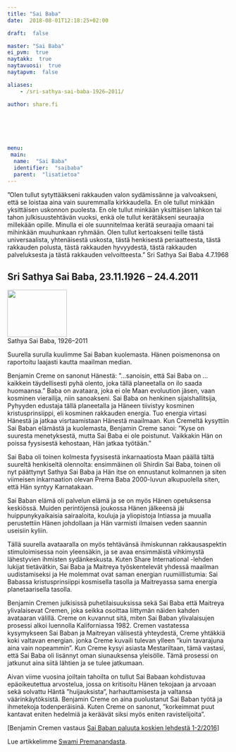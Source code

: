 ```yaml
---
title: "Sai Baba"
date:  2018-08-01T12:18:25+02:00

draft:  false

master: "Sai Baba"
ei_pvm:  true
naytakk:  true
naytavuosi:  true
naytapvm:  false

aliases:
    - /sri-sathya-sai-baba-1926–2011/

author: share.fi





 
menu:
 main:
  name:  "Sai Baba"
  identifier:  "saibaba"
  parent:  "lisatietoa"
---
```

<p class="alustus">&#8221;Olen tullut sytyttääkseni rakkauden valon sydämissänne ja valvoakseni, että se loistaa aina vain suuremmalla kirkkaudella. En ole tullut minkään yksittäisen uskonnon puolesta. En ole tullut minkään yksittäisen lahkon tai tahon julkisuustehtävän vuoksi, enkä ole tullut kerätäkseni seuraajia millekään opille. Minulla ei ole suunnitelmaa kerätä seuraajia omaani tai mihinkään muuhunkaan ryhmään. Olen tullut kertoakseni teille tästä universaalista, yhtenäisestä uskosta, tästä henkisestä periaatteesta, tästä rakkauden polusta, tästä rakkauden hyvyydestä, tästä rakkauden palveluksesta ja tästä rakkauden velvoitteesta.&#8221; Sri Sathya Sai Baba 4.7.1968</p>
<h2>Sri Sathya Sai Baba, 23.11.1926 – 24.4.2011</h2>
<p class="alignright"><img src="https://sharefi-cdn.sirv.com/sharefi/sai_baba.jpg" width="135" height="107" alt="" /><br />Sathya Sai Baba, 1926–2011</p>
<p>Suurella surulla kuulimme Sai Baban kuolemasta. Hänen poismenonsa on raportoitu laajasti kautta maailman median.</p>
<p>Benjamin Creme on sanonut Hänestä: &#8221;&#8230;sanoisin, että Sai Baba on &#8230;kaikkein täydellisesti pyhä olento, joka tällä planeetalla on ilo saada huomaansa.&#8221; Baba on avataara, joka ei ole Maan evoluution jäsen, vaan kosminen vierailija, niin sanoakseni. Sai Baba on henkinen sijaishallitsija, Pyhyyden edustaja tällä planeetalla ja Häneen tiivistyy kosminen kristusprinsiippi, eli kosminen rakkauden energia. Tuo energia virtasi Hänestä ja jatkaa visrtaamistaan Hänestä maailmaan. Kun Cremeltä kysyttiin Sai Baban elämästä ja kuolemasta, Benjamin Creme sanoi: &#8221;Kyse on suuresta menetyksestä, mutta Sai Baba ei ole poistunut. Vaikkakin Hän on poissa fyysisestä kehostaan, Hän jatkaa työtään.&#8221;</p>
<p>Sai Baba oli toinen kolmesta fyysisestä inkarnaatiosta Maan päällä tältä suureltä henkiseltä olennolta: ensimmäinen oli Shirdin Sai Baba, toinen oli nyt päättynyt Sathya Sai Baba ja Hän itse on ennustanut kolmannen ja siten viimeisen inkarnaation olevan Prema Baba 2000-luvun alkupuolella siten, että Hän syntyy Karnatakaan.</p>
<p>Sai Baban elämä oli palvelun elämä ja se on myös Hänen opetuksensa keskiössä. Muiden perintöjensä joukossa Hänen jälkeensä jäi huippunykyaikaisia sairaaloita, kouluja ja yliopistoja Intiassa ja muualla perustettiin Hänen johdollaan ja Hän varmisti ilmaisen veden saannin useisiin kyliin.</p>
<p>Tällä suurella avataaralla on myös tehtävänsä ihmiskunnan rakkausaspektin stimuloimisessa noin yleensäkin, ja se avaa ensimmäistä vihkimystä lähestyvien ihmisten sydänkeskusta. Kuten Share International -lehden lukijat tietävätkin, Sai Baba ja Maitreya työskentelevät yhdessä maailman uudistamiseksi ja He molemmat ovat saman energian ruumiillistumia: Sai Babassa kristusprinsiippi kosmisella tasolla ja Maitreyassa sama energia planetaarisella tasolla.</p>
<p>Benjamin Cremen julkisissä puhetilaisuuksissa sekä Sai Baba että Maitreya ylivalaisevat Cremen, joka seikka osoittaa liittymän näiden kahden avataaran välillä. Creme on kuvannut sitä, miten Sai Baban ylivalaisujen prosessi alkoi luennolla Kaliforniassa 1982. Cremen vastatessa kysymykseen Sai Baban ja Maitreyan välisestä yhteydestä, Creme yhtäkkiä koki valtavan energian. jonka Creme kuvaili tulevan ylleen &#8221;kuin tavarajuna aina vain nopeammin&#8221;. Kun Creme kysyi asiasta Mestariltaan, tämä vastasi, että Sai Baba oli lisännyt oman siunauksensa yleisölle. Tämä prosessi on jatkunut aina siitä lähtien ja se tulee jatkumaan.</p>
<p>Aivan viime vuosina joiltain tahoilta on tullut Sai Babaan kohdistuvaa epäoikeutettua arvostelua, jossa on kritisoitu Hänen tekojaan ja arvoaan sekä solvattu Häntä &#8221;huijauksista&#8221;, harhauttamisesta ja valtansa väärinkäytöksistä. Benjamin Creme on aina puolustanut Sai Baban työtä ja ihmetekoja todenperäisinä. Kuten Creme on sanonut, &#8221;korkeimmat puut kantavat eniten hedelmiä ja keräävät siksi myös eniten ravistelijoita&#8221;.</p>
<p>[Benjamin Cremen vastaus <a href="/kysymyksia-ja-vastauksia-lehdesta-1-2-2016#saibaba" target="_blank">Sai Baban paluuta koskien lehdestä 1-2/2016</a>]</p>
<p>Lue artikkelimme <a href="/swami-premananda-1951-2011">Swami Premanandasta</a>.</p>